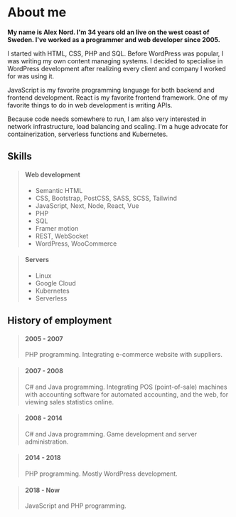 # About me

**My name is Alex Nord. I'm 34 years old an live on the west coast of Sweden. I've worked as a programmer and web developer since 2005.**

I started with HTML, CSS, PHP and SQL. Before WordPress was popular, I was writing my own content managing systems. I decided to specialise in WordPress development after realizing every client and company I worked for was using it.

JavaScript is my favorite programming language for both backend and frontend development. React is my favorite frontend framework. One of my favorite things to do in web development is writing APIs.

Because code needs somewhere to run, I am also very interested in network infrastructure, load balancing and scaling. I'm a huge advocate for containerization, serverless functions and Kubernetes.

## Skills

> #### Web development
> * Semantic HTML
> * CSS, Bootstrap, PostCSS, SASS, SCSS, Tailwind
> * JavaScript, Next, Node, React, Vue
> * PHP
> * SQL
> * Framer motion
> * REST, WebSocket
> * WordPress, WooCommerce

> #### Servers
> * Linux
> * Google Cloud
> * Kubernetes
> * Serverless

## History of employment

> #### 2005 - 2007
> PHP programming. Integrating e-commerce website with suppliers.

> #### 2007 - 2008
> C# and Java programming. Integrating POS (point-of-sale) machines with accounting software for automated accounting, and the web, for viewing sales statistics online.

> #### 2008 - 2014
> C# and Java programming. Game development and server administration.

> #### 2014 - 2018
> PHP programming. Mostly WordPress development.

> #### 2018 - Now
> JavaScript and PHP programming.

